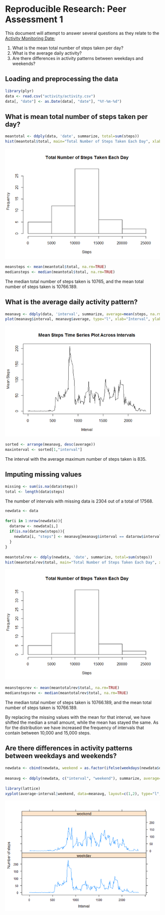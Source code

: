 # Reproducible Research: Peer Assessment 1
This document will attempt to answer several questions as they relate to the [Activity Monitoring Date](https://d396qusza40orc.cloudfront.net/repdata%2Fdata%2Factivity.zip);

1. What is the mean total number of steps taken per day?
2. What is the average daily activity?
3. Are there differences in activity patterns between weekdays and weekends?

## Loading and preprocessing the data

```r
library(plyr)
data <- read.csv("activity/activity.csv")
data[, "date"] <- as.Date(data[, "date"], "%Y-%m-%d")
```


## What is mean total number of steps taken per day?

```r
meantotal <- ddply(data, 'date', summarize, total=sum(steps))
hist(meantotal$total, main="Total Number of Steps Taken Each Day", xlab="Steps")
```

![](PA1_template_files/figure-html/unnamed-chunk-2-1.png) 

```r
meansteps <- mean(meantotal$total, na.rm=TRUE)
mediansteps <- median(meantotal$total, na.rm=TRUE)
```


The median total number of steps taken is 10765, and the mean total number of steps taken is 10766.189.

## What is the average daily activity pattern?


```r
meanavg <- ddply(data, 'interval', summarize, average=mean(steps, na.rm=TRUE))
plot(meanavg$interval, meanavg$average, type="l", xlab="Interval", ylab="Mean Steps", main="Mean Steps Time Series Plot Across Intervals" )
```

![](PA1_template_files/figure-html/unnamed-chunk-3-1.png) 

```r
sorted <- arrange(meanavg, desc(average))
maxinterval <- sorted[1,"interval"]
```


The interval with the average maximum number of steps taken is 835.

## Imputing missing values


```r
missing <- sum(is.na(data$steps))
total <- length(data$steps)
```

The number of intervals with missing data is 2304 out of a total of 17568. 


```r
newdata <- data

for(i in 1:nrow(newdata)){
  datarow <- newdata[i,]
  if(is.na(datarow$steps)){
    newdata[i, "steps"] <- meanavg[meanavg$interval == datarow$interval, "average"]
  }
}

meantotalrev <- ddply(newdata, 'date', summarize, total=sum(steps))
hist(meantotalrev$total, main="Total Number of Steps Taken Each Day", xlab="Steps")
```

![](PA1_template_files/figure-html/unnamed-chunk-5-1.png) 

```r
meanstepsrev <- mean(meantotalrev$total, na.rm=TRUE)
medianstepsrev <- median(meantotalrev$total, na.rm=TRUE)
```


The median total number of steps taken is 10766.189, and the mean total number of steps taken is 10766.189.

By replacing the missing values with the mean for that interval, we have shifted the median a small amount, while the mean has stayed the same.  As for the distribution we have increased the frequency of intervals that contain between 10,000 and 15,000 steps.

## Are there differences in activity patterns between weekdays and weekends?


```r
newdata <- cbind(newdata, weekend = as.factor(ifelse(weekdays(newdata$date) %in% c("Saturday","Sunday"), "weekend", "weekday")))

meanavg <- ddply(newdata, c("interval", "weekend"), summarize, average=mean(steps, na.rm=TRUE))

library(lattice)
xyplot(average~interval|weekend, data=meanavg, layout=c(1,2), type="l", xlab="Interval", ylab="Number of steps")
```

![](PA1_template_files/figure-html/unnamed-chunk-6-1.png) 
